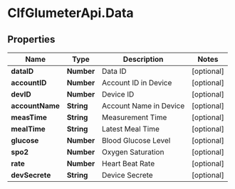 # ClfGlumeterApi.Data

## Properties
Name | Type | Description | Notes
------------ | ------------- | ------------- | -------------
**dataID** | **Number** | Data ID | [optional] 
**accountID** | **Number** | Account ID in Device | [optional] 
**devID** | **Number** | Device ID | [optional] 
**accountName** | **String** | Account Name in Device | [optional] 
**measTime** | **String** | Measurement Time | [optional] 
**mealTime** | **String** | Latest Meal Time | [optional] 
**glucose** | **Number** | Blood Glucose Level | [optional] 
**spo2** | **Number** | Oxygen Saturation | [optional] 
**rate** | **Number** | Heart Beat Rate | [optional] 
**devSecrete** | **String** | Device Secrete | [optional] 
